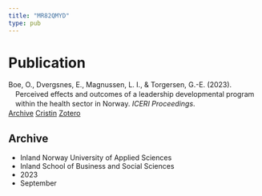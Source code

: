 ```yaml
---
title: "MR82QMYD"
type: pub
---
```

<h1>Publication</h1>
<article id="csl-bib-container-MR82QMYD" class="csl-bib-container">
  <div class="csl-bib-body" style="line-height: 1.35; padding-left: 1em; text-indent:-1em;">
  <div class="csl-entry">Boe, O., Dvergsnes, E., Magnussen, L. I., &amp; Torgersen, G.-E. (2023). Perceived effects and outcomes of a leadership developmental program within the health sector in Norway. <i>ICERI Proceedings</i>.</div>
</div>
  <div class="csl-bib-buttons">
    <a href="#taxonomy-article-MR82QMYD" class="csl-bib-button">Archive</a>
    <a href alt="Cristin URL" class="csl-bib-button">Cristin</a>
    <a href alt="Zotero URL" class="csl-bib-button">Zotero</a>
  </div>
  <div id="csl-bib-meta-container-MR82QMYD"></div>
</article>
<div id="csl-bib-meta-MR82QMYD" class="csl-bib-meta">
  <article id="taxonomy-article-MR82QMYD" class="taxonomy-article">
    <h1>Archive</h1>
    <ul>
      <li>Inland Norway University of Applied Sciences</li>
      <li>Inland School of Business and Social Sciences</li>
      <li>2023</li>
      <li>September</li>
    </ul>
  </article>
</div>
